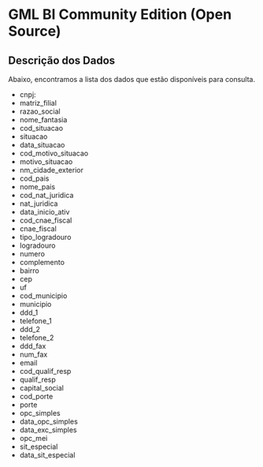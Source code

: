 # GML BI Community Edition (Open Source)

## Descrição dos Dados

Abaixo, encontramos a lista dos dados que estão disponíveis para consulta.

- cnpj:
- matriz_filial
- razao_social
- nome_fantasia
- cod_situacao
- situacao
- data_situacao
- cod_motivo_situacao
- motivo_situacao
- nm_cidade_exterior
- cod_pais
- nome_pais
- cod_nat_juridica
- nat_juridica
- data_inicio_ativ
- cod_cnae_fiscal
- cnae_fiscal
- tipo_logradouro
- logradouro
- numero
- complemento
- bairro
- cep
- uf
- cod_municipio
- municipio
- ddd_1
- telefone_1
- ddd_2
- telefone_2
- ddd_fax
- num_fax
- email
- cod_qualif_resp
- qualif_resp
- capital_social
- cod_porte
- porte
- opc_simples
- data_opc_simples
- data_exc_simples
- opc_mei
- sit_especial
- data_sit_especial   
